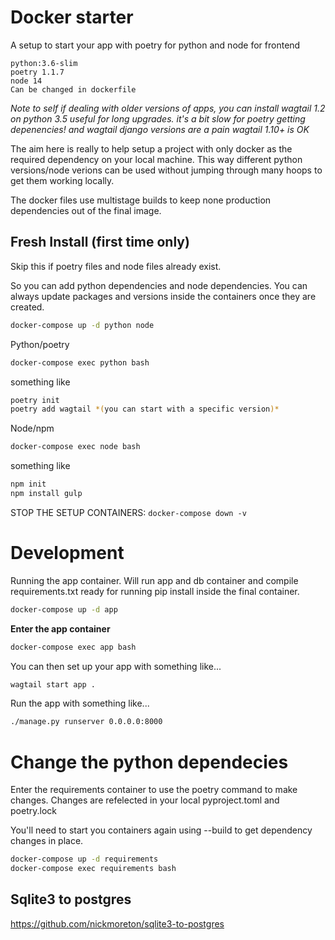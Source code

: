 # Docker starter

A setup to start your app with poetry for python and node for frontend

    python:3.6-slim
    poetry 1.1.7
    node 14
    Can be changed in dockerfile

*Note to self if dealing with older versions of apps, you can install wagtail 1.2 on python 3.5 useful for long upgrades. it's a bit slow for poetry getting depenencies! and wagtail django versions are a pain
wagtail 1.10+ is OK*

The aim here is really to help setup a project with only docker as the required dependency on your local machine. This way different python versions/node verions can be used without jumping  through many hoops to get them working locally.

The docker files use multistage builds to keep none production dependencies out of the final image.

## Fresh Install (first time only)
Skip this if poetry files and node files already exist.

So you can add python dependencies and node dependencies. You can always update packages and versions inside the containers once they are created.

```bash
docker-compose up -d python node
```

Python/poetry
```bash
docker-compose exec python bash
```

something like

```bash
poetry init
poetry add wagtail *(you can start with a specific version)*
```

Node/npm
```bash
docker-compose exec node bash
```

something like

```bash
npm init
npm install gulp
```

STOP THE SETUP CONTAINERS: `docker-compose down -v`

# Development
Running the app container. Will run app and db container and compile requirements.txt ready for running pip install inside the final container.

```bash
docker-compose up -d app
```

**Enter the app container**

```bash
docker-compose exec app bash
```

You can then set up your app with something like...

```bash
wagtail start app .
```

Run the app with something like...
```bash
./manage.py runserver 0.0.0.0:8000
```

# Change the python dependecies

Enter the requirements container to use the poetry command to make changes. Changes are refelected in your local pyproject.toml and poetry.lock

You'll need to start you containers again using --build to get dependency changes in place.

```bash
docker-compose up -d requirements
docker-compose exec requirements bash
```



## Sqlite3 to postgres

https://github.com/nickmoreton/sqlite3-to-postgres
